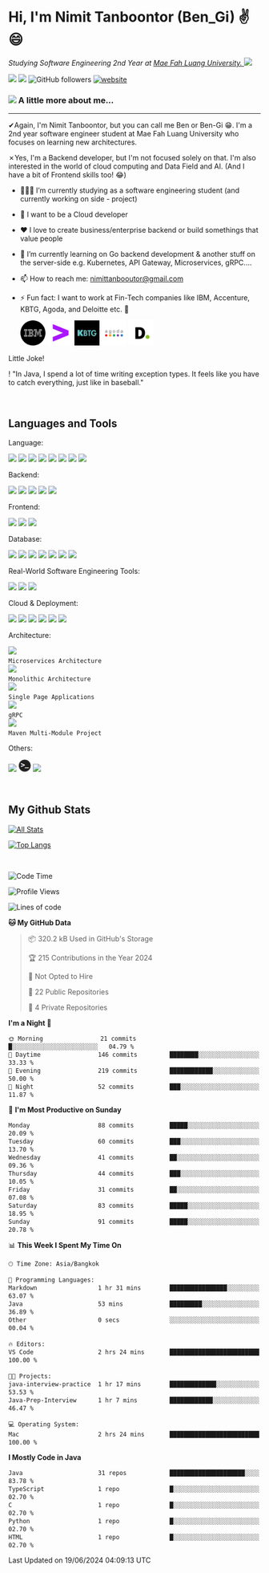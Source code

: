 # Hi, I'm Nimit Tanboontor (Ben_Gi) ✌😄
<p><em>Studying Software Engineering 2nd Year at <a href="https://en.mfu.ac.th/home.html"> Mae Fah Luang University.
</a><img src="https://media.giphy.com/media/WUlplcMpOCEmTGBtBW/giphy.gif" width="30"> </em></p>


[![](https://img.shields.io/badge/linkedin-%230077B5.svg?style=for-the-badge&logo=linkedin)]([https://www.linkedin.com/in/thanaphoom-babparn/](https://www.linkedin.com/in/nimit-tanbooutor-798139246/))
[![](https://img.shields.io/badge/Medium-12100E?style=for-the-badge&logo=medium&logoColor=white)](https://medium.com/@nimittanbooutor)
![GitHub followers](https://img.shields.io/github/followers/6531503042?label=Follow&style=social)
[![website](https://img.shields.io/badge/Website-46a2f1.svg?&style=flat-square&logo=Google-Chrome&logoColor=white&link=https://6531503042.github.io/Portfolio-BenGi/)](https://6531503042.github.io/Portfolio-BenGi/)

### <img src="https://media.giphy.com/media/VgCDAzcKvsR6OM0uWg/giphy.gif" width="70"> A little more about me...  

<hr> <!-- Horizontal line -->

&#10004;Again, I'm Nimit Tanboontor, but you can call me Ben or Ben-Gi 😁. I'm a 2nd year software engineer student at Mae Fah Luang University who focuses on learning new architectures.

&#10007;Yes, I'm a Backend developer, but I'm not focused solely on that. I'm also interested in the world of cloud computing and Data Field and AI. (And I have a bit of Frontend skills too! 😂)


- 👨🏽‍💻 I’m currently studying as a software engineering student (and currently working on side - project)
- 💭 I want to be a Cloud developer
- ❤ I love to create business/enterprise backend or build somethings that value people
- 🌱 I’m currently learning on Go backend development & another stuff on the server-side e.g. Kubernetes, API Gateway, Microservices, gRPC....
- 📫 How to reach me: nimittanbooutor@gmail.com

- ⚡ Fun fact: I want to work at Fin-Tech companies like IBM, Accenture, KBTG, Agoda, and Deloitte etc. 🥺

  <a href="https://www.ibm.com"><img height="50" src="ibm.png" /></a>
  <a href="https://www.accenture.com"><img height="50" src="accenture.jpeg" /></a>
  <a href="https://www.kbtg.tech"><img height="50" src="kbtg.png" /></a>
  <a href="https://www.agoda.com"><img height="50" src="agoda.png" /></a>
  <a href="https://www2.deloitte.com"><img height="50" src="Deloitte.png" /></a>



Little Joke!

! "In Java, I spend a lot of time writing exception types. 
                It feels like you have to catch everything, just like in baseball."


<br />


## Languages and Tools

Language:

<code><img height="25" src="https://cdn.jsdelivr.net/gh/devicons/devicon/icons/java/java-original.svg"/></code>
<code><img height="25" src="https://cdn.jsdelivr.net/gh/devicons/devicon/icons/javascript/javascript-original.svg"/></code>
<code><img height="25" src="https://cdn.jsdelivr.net/gh/devicons/devicon/icons/nodejs/nodejs-original.svg"/></code>
<code><img height="25" src="https://cdn.jsdelivr.net/gh/devicons/devicon/icons/python/python-original.svg"/></code>
<code><img height="25" src="https://cdn.jsdelivr.net/gh/devicons/devicon/icons/go/go-original.svg"/></code>
<code><img height="25" src="https://cdn.jsdelivr.net/gh/devicons/devicon/icons/dart/dart-original.svg"/></code>
<code><img height="25" src="https://cdn.jsdelivr.net/gh/devicons/devicon/icons/bash/bash-original.svg"/></code>
<code><img height="25" src="https://cdn.jsdelivr.net/gh/devicons/devicon/icons/csharp/csharp-original.svg"/></code>

Backend:

<code><img height="25" src="https://springboottutorials.files.wordpress.com/2018/03/cropped-springboot.png?w=128"></code>
<code><img height="25" src="https://www.ivankrizsan.se/wp-content/uploads/2019/12/spring_webflux_logo.png"></code>
<code><img height="25" src="https://cdn.jsdelivr.net/gh/devicons/devicon/icons/express/express-original.svg" /></code>
<code><img height="25" src="https://cdn.jsdelivr.net/gh/devicons/devicon/icons/fastapi/fastapi-plain.svg" /></code>
<code><img height="25" src="https://cdn.jsdelivr.net/gh/devicons/devicon/icons/go/go-original.svg" /></code>


Frontend:

<code><img height="25" src="https://cdn.jsdelivr.net/gh/devicons/devicon/icons/flutter/flutter-original.svg"/></code>
<code><img height="25" src="https://cdn.jsdelivr.net/gh/devicons/devicon/icons/react/react-original.svg"/></code>
<code><img height="25" src="https://cdn.jsdelivr.net/gh/devicons/devicon/icons/angularjs/angularjs-plain.svg"/></code>


Database:

<code><img height="25" src="https://cdn.jsdelivr.net/gh/devicons/devicon/icons/mysql/mysql-original.svg" /></code>
<code><img height="25" src="https://cdn.jsdelivr.net/gh/devicons/devicon/icons/postgresql/postgresql-original.svg" /></code>
<code><img height="25" src="https://cdn.jsdelivr.net/gh/devicons/devicon/icons/redis/redis-original.svg" /></code>
<code><img height="25" src="https://cdn.jsdelivr.net/gh/devicons/devicon/icons/mongodb/mongodb-original.svg" /></code>
<code><img height="25" src="https://cdn.jsdelivr.net/gh/devicons/devicon/icons/firebase/firebase-plain.svg" /></code>
<code><img height="25" src="https://cdn.jsdelivr.net/gh/devicons/devicon/icons/sqlite/sqlite-original.svg" /></code>
<code><img height="25" src="https://cdn.jsdelivr.net/gh/devicons/devicon/icons/ibm/ibm-original.svg" /></code>



Real-World Software Engineering Tools:

<code><img height="25" src="https://cdn.jsdelivr.net/gh/devicons/devicon/icons/gradle/gradle-plain.svg" /></code>
<code><img height="25" src="https://cdn.jsdelivr.net/gh/devicons/devicon/icons/jenkins/jenkins-original.svg" /></code>
<code><img height="25" src="https://cdn.jsdelivr.net/gh/devicons/devicon/icons/apachekafka/apachekafka-original.svg" /></code>



Cloud & Deployment:

<code><img height="25" src="https://cdn.jsdelivr.net/gh/devicons/devicon/icons/docker/docker-plain.svg" /></code>
<code><img height="25" src="https://cdn.jsdelivr.net/gh/devicons/devicon/icons/kubernetes/kubernetes-plain.svg" /></code>
<code><img height="25" src="https://cdn.jsdelivr.net/gh/devicons/devicon/icons/googlecloud/googlecloud-original.svg" /></code>
<code><img height="25" src="https://cdn.jsdelivr.net/gh/devicons/devicon/icons/ibm/ibm-original.svg" /></code>
<code><img height="25" src="https://cdn.jsdelivr.net/gh/devicons/devicon/icons/heroku/heroku-original.svg" /></code>
<code><img height="25" src="https://user-images.githubusercontent.com/69472009/117048318-1a38ec80-ad39-11eb-9f2c-73e0412ed81b.png" /></code>

Architecture:

<code><img height="25" src="https://cdn.jsdelivr.net/gh/devicons/devicon/icons/docker/docker-plain.svg" /> Microservices Architecture</code>  
<code><img height="25" src="https://cdn.jsdelivr.net/gh/devicons/devicon/icons/java/java-original.svg" /> Monolithic Architecture</code>  
<code><img height="25" src="https://cdn.jsdelivr.net/gh/devicons/devicon/icons/react/react-original.svg" /> Single Page Applications</code>  
<code><img height="25" src="https://grpc.io/img/logos/grpc-icon-color.png" /> gRPC</code>  
<code><img height="25" src="https://cdn.jsdelivr.net/gh/devicons/devicon/icons/apache/apache-original.svg" /> Maven Multi-Module Project</code>


Others:

<code><img height="25" src="https://cdn.jsdelivr.net/gh/devicons/devicon/icons/git/git-original.svg" /></code>
<code><img height="25" src="https://raw.githubusercontent.com/github/explore/80688e429a7d4ef2fca1e82350fe8e3517d3494d/topics/terminal/terminal.png"></code>
<code><img height="25" src="https://cdn.jsdelivr.net/gh/devicons/devicon/icons/ubuntu/ubuntu-plain.svg" /></code>

<br />

## My Github Stats

[![All Stats](https://github-readme-stats.vercel.app/api?username=6531503042&show_icons=true&theme=algolia)](https://github.com/6531503042)

[![Top Langs](https://github-readme-stats.vercel.app/api/top-langs/?username=6531503042&layout=compact&theme=algolia)](https://github.com/6531503042)

<br />


<!--START_SECTION:waka-->
![Code Time](http://img.shields.io/badge/Code%20Time-11%20hrs%2055%20mins-blue)

![Profile Views](http://img.shields.io/badge/Profile%20Views-5-blue)

![Lines of code](https://img.shields.io/badge/From%20Hello%20World%20I%27ve%20Written-3.9%20million%20lines%20of%20code-blue)

**🐱 My GitHub Data** 

> 📦 320.2 kB Used in GitHub's Storage 
 > 
> 🏆 215 Contributions in the Year 2024
 > 
> 🚫 Not Opted to Hire
 > 
> 📜 22 Public Repositories 
 > 
> 🔑 4 Private Repositories 
 > 
**I'm a Night 🦉** 

```text
🌞 Morning                21 commits          █░░░░░░░░░░░░░░░░░░░░░░░░   04.79 % 
🌆 Daytime                146 commits         ████████░░░░░░░░░░░░░░░░░   33.33 % 
🌃 Evening                219 commits         ████████████░░░░░░░░░░░░░   50.00 % 
🌙 Night                  52 commits          ███░░░░░░░░░░░░░░░░░░░░░░   11.87 % 
```
📅 **I'm Most Productive on Sunday** 

```text
Monday                   88 commits          █████░░░░░░░░░░░░░░░░░░░░   20.09 % 
Tuesday                  60 commits          ███░░░░░░░░░░░░░░░░░░░░░░   13.70 % 
Wednesday                41 commits          ██░░░░░░░░░░░░░░░░░░░░░░░   09.36 % 
Thursday                 44 commits          ███░░░░░░░░░░░░░░░░░░░░░░   10.05 % 
Friday                   31 commits          ██░░░░░░░░░░░░░░░░░░░░░░░   07.08 % 
Saturday                 83 commits          █████░░░░░░░░░░░░░░░░░░░░   18.95 % 
Sunday                   91 commits          █████░░░░░░░░░░░░░░░░░░░░   20.78 % 
```


📊 **This Week I Spent My Time On** 

```text
🕑︎ Time Zone: Asia/Bangkok

💬 Programming Languages: 
Markdown                 1 hr 31 mins        ████████████████░░░░░░░░░   63.07 % 
Java                     53 mins             █████████░░░░░░░░░░░░░░░░   36.89 % 
Other                    0 secs              ░░░░░░░░░░░░░░░░░░░░░░░░░   00.04 % 

🔥 Editors: 
VS Code                  2 hrs 24 mins       █████████████████████████   100.00 % 

🐱‍💻 Projects: 
java-interview-practice  1 hr 17 mins        █████████████░░░░░░░░░░░░   53.53 % 
Java-Prep-Interview      1 hr 7 mins         ████████████░░░░░░░░░░░░░   46.47 % 

💻 Operating System: 
Mac                      2 hrs 24 mins       █████████████████████████   100.00 % 
```

**I Mostly Code in Java** 

```text
Java                     31 repos            █████████████████████░░░░   83.78 % 
TypeScript               1 repo              █░░░░░░░░░░░░░░░░░░░░░░░░   02.70 % 
C                        1 repo              █░░░░░░░░░░░░░░░░░░░░░░░░   02.70 % 
Python                   1 repo              █░░░░░░░░░░░░░░░░░░░░░░░░   02.70 % 
HTML                     1 repo              █░░░░░░░░░░░░░░░░░░░░░░░░   02.70 % 
```




 Last Updated on 19/06/2024 04:09:13 UTC
<!--END_SECTION:waka-->
